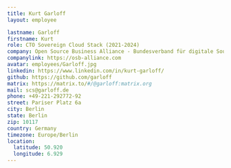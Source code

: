 ```yaml
---
title: Kurt Garloff
layout: employee

lastname: Garloff
firstname: Kurt
role: CTO Sovereign Cloud Stack (2021-2024)
company: Open Source Business Alliance - Bundesverband für digitale Souveränität e.V.
companylink: https://osb-alliance.com
avatar: employees/Garloff.jpg
linkedin: https://www.linkedin.com/in/kurt-garloff/
github: https://github.com/garloff
matrix: https://matrix.to/#/@garloff:matrix.org
mail: scs@garloff.de
phone: +49-221-292772-92
street: Pariser Platz 6a
city: Berlin
state: Berlin
zip: 10117
country: Germany
timezone: Europe/Berlin
location:
  latitude: 50.920
  longitude: 6.929
---
```


